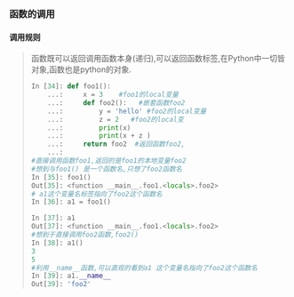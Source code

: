 ###  函数的调用

####  调用规则

> 函数既可以返回调用函数本身(递归),可以返回函数标签,在Python中一切皆对象,函数也是python的对象.
>
> ```python
> In [34]: def foo1():
>     ...:     x = 3    #foo1的local变量
>     ...:     def foo2():   #嵌套函数foo2
>     ...:         y = 'hello' #foo2的local变量
>     ...:         z = 2   #foo2的local变
>     ...:         print(x)  
>     ...:         print(x + z )
>     ...:     return foo2  #返回函数foo2,
>     ...: 
> #直接调用函数foo1,返回的是foo1的本地变量foo2
> #想到与foo1() 是一个函数名,只想了foo2函数名
> In [35]: foo1()
> Out[35]: <function __main__.foo1.<locals>.foo2>
> # a1这个变量名标签指向了foo2这个函数名
> In [36]: a1 = foo1()
>
> In [37]: a1
> Out[37]: <function __main__.foo1.<locals>.foo2>
> #想到于直接调用foo2函数,foo2()
> In [38]: a1()
> 3
> 5
> #利用__name__函数,可以直观的看到a1 这个变量名指向了foo2这个函数名
> In [39]: a1.__name__
> Out[39]: 'foo2'
> ```
>
> 